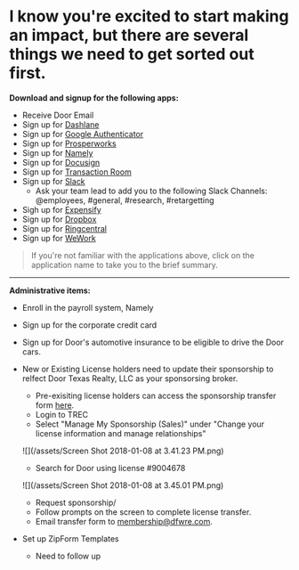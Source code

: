 # I know you're excited to start making an impact, but there are several things we need to get sorted out first.

**Download and signup for the following apps:**

* Receive Door Email  
* Sign up for [Dashlane](/first-day/dashlane.md)  
* Sign up for [Google Authenticator](/first-day/google-authenticator.md)  
* Sign up for [Prosperworks](/first-day/prosperworks.md)  
* Sign up for [Namely](/first-day/namely.md)  
* Sign up for [Docusign](/first-day/docusign.md)  
* Sign up for [Transaction Room](/first-day/transaction-room.md)  
* Sign up for [Slack](/first-day/slack.md)  
  * Ask your team lead to add you to the following Slack Channels: @employees, \#general, \#research, \#retargetting
* Sigh up for [Expensify](/first-day/expensify.md)  
* Sign up for [Dropbox](/first-day/dropbox.md)  
* Sign up for [Ringcentral](/first-day/ringcentral.md)  
* Sign up for [WeWork](/first-day/wework.md)

> If you're not familiar with the applications above, click on the application name to take you to the brief summary.

---

**Administrative items:**

* Enroll in the payroll system, Namely
* Sign up for the corporate credit card
* Sign up for Door's automotive insurance to be eligible to drive the Door cars.

* New or Existing License holders need to update their sponsorship to relfect Door Texas Realty, LLC as your sponsorsing broker.

  * Pre-exisiting license holders can access the sponsorship transfer form [here](https://www.trec.texas.gov/forms/sales-agent-sponsorship-form-1).
  * Login to TREC
  * Select "Manage My Sponsorship \(Sales\)" under "Change your license information and manage relationships"

  ![](/assets/Screen Shot 2018-01-08 at 3.41.23 PM.png)

  * Search for Door using license \#9004678

  ![](/assets/Screen Shot 2018-01-08 at 3.45.01 PM.png)

  * Request sponsorship/
  * Follow prompts on the screen to complete license transfer. 
  * Email transfer form to membership@dfwre.com.

* Set up ZipForm Templates

  * Need to follow up 



